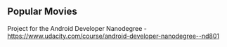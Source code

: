 Popular Movies
--------------

Project for the Android Developer Nanodegree - https://www.udacity.com/course/android-developer-nanodegree--nd801
